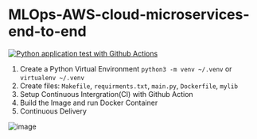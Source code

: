 # MLOps-AWS-cloud-microservices-end-to-end

[![Python application test with Github Actions](https://github.com/TranLuongBang/MLOps-AWS-cloud-microservices-end-to-end/actions/workflows/pythonapp.yml/badge.svg)](https://github.com/TranLuongBang/MLOps-AWS-cloud-microservices-end-to-end/actions/workflows/pythonapp.yml)

1. Create a Python Virtual Environment `python3 -m venv ~/.venv` or `virtualenv ~/.venv`
2. Create files: `Makefile`, `requirments.txt`, `main.py`, `Dockerfile`, `mylib`
3. Setup Continuous Intergration(CI) with Github Action
4. Build the Image and run Docker Container
5. Continuous Delivery

![image](https://user-images.githubusercontent.com/18412307/200442365-80468ea9-93b6-4e4a-970e-b27f777f438b.png)

